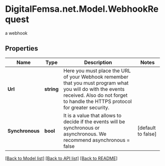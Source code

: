 # DigitalFemsa.net.Model.WebhookRequest
a webhook

## Properties

Name | Type | Description | Notes
------------ | ------------- | ------------- | -------------
**Url** | **string** | Here you must place the URL of your Webhook remember that you must program what you will do with the events received. Also do not forget to handle the HTTPS protocol for greater security. | 
**Synchronous** | **bool** | It is a value that allows to decide if the events will be synchronous or asynchronous. We recommend asynchronous &#x3D; false | [default to false]

[[Back to Model list]](../README.md#documentation-for-models) [[Back to API list]](../README.md#documentation-for-api-endpoints) [[Back to README]](../README.md)

